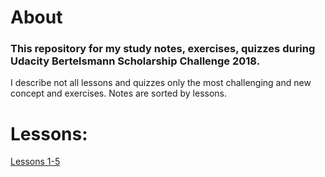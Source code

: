# About

### This repository for my study notes, exercises, quizzes during Udacity Bertelsmann Scholarship Challenge 2018.
 
I describe not all lessons and quizzes only the most challenging and new concept and exercises.
Notes are sorted by lessons.

# Lessons:

[Lessons 1-5](https://github.com/irsol/udacity-bertelsmann-data-science-challenge-scholarship-2018)

